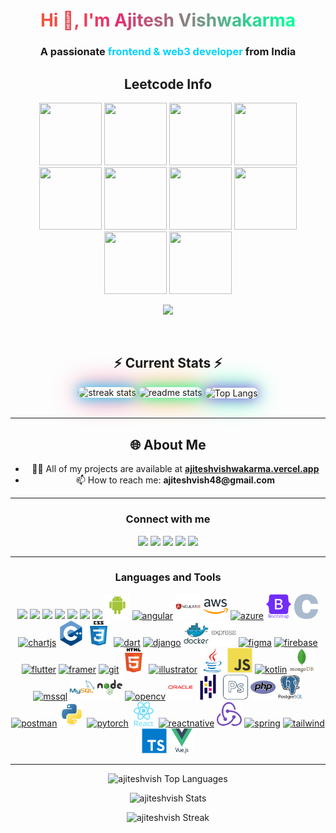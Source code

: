 <div align="center">
  <!-- Animated Gradient Banner (SVG) -->
<!--   <img src="https://svgur.com/i/ubz.svg" height="120" alt="Animated Gradient Banner"/> -->

  <h1 align="center">
    <span style="background: linear-gradient(90deg,#ff8a00,#e52e71,#00ff99,#00d2ff); background-size: 200% auto; color: transparent; background-clip: text; -webkit-background-clip: text; animation: gradientText 10s ease infinite;">Hi 👋, I'm Ajitesh Vishwakarma</span>
  </h1>
  <h3 align="center">A passionate <span style="color:#00d2ff;font-weight:bold;">frontend & web3 developer</span> from India</h3>
</div>

<style>
@keyframes gradientText {
  0% { background-position: 0% 50%; }
  100% { background-position: 100% 50%; }
}
</style>

<!-- Leetcode Info Section -->
<h2 align="center">Leetcode Info</h2>
<p align="center">
  <a href="https://leetcode.com/u/AjiteshVishwakarma/" target="_blank"><img src="https://assets.leetcode.com/static_assets/others/200.gif" height="100" width="100" /></a>
  <a href="https://leetcode.com/u/AjiteshVishwakarma/" target="_blank"><img src="https://assets.leetcode.com/static_assets/others/25100.gif" height="100" width="100" /></a>
  <a href="https://leetcode.com/u/AjiteshVishwakarma/" target="_blank"><img src="https://assets.leetcode.com/static_assets/others/2550.gif" height="100" width="100" /></a>
  <a href="https://leetcode.com/u/AjiteshVishwakarma/" target="_blank"><img src="https://assets.leetcode.com/static_assets/marketing/202501.gif" height="100" width="100" /></a>
  <a href="https://leetcode.com/u/AjiteshVishwakarma/" target="_blank"><img src="https://assets.leetcode.com/static_assets/marketing/202502.gif" height="100" width="100" /></a>
  <a href="https://leetcode.com/u/AjiteshVishwakarma/" target="_blank"><img src="https://assets.leetcode.com/static_assets/marketing/202503.gif" height="100" width="100" /></a>
  <a href="https://leetcode.com/u/AjiteshVishwakarma/" target="_blank"><img src="https://assets.leetcode.com/static_assets/marketing/202504.gif" height="100" width="100" /></a>
  <a href="https://leetcode.com/u/AjiteshVishwakarma/" target="_blank"><img src="https://assets.leetcode.com/static_assets/marketing/202505.gif" height="100" width="100" /></a>
  <a href="https://leetcode.com/u/AjiteshVishwakarma/" target="_blank"><img src="https://assets.leetcode.com/static_assets/marketing/202506.gif" height="100" width="100" /></a>
  <a href="https://leetcode.com/u/AjiteshVishwakarma/" target="_blank"><img src="https://assets.leetcode.com/static_assets/marketing/202507.gif" height="100" width="100" /></a>
</p>
<p align="center">
  <img src="https://leetcard.jacoblin.cool/AjiteshVishwakarma?theme=dark&font=Nunito&ext=heatmap" />
</p>

<br/>

<h2 align="center">⚡ Current Stats ⚡</h2>
<div align="center">
  <img width=390 src="https://streak-stats.demolab.com/?user=ajiteshvish&count_private=true&theme=react&border_radius=10" alt="streak stats" style="box-shadow: 0 0 20px #00d2ff,0 0 40px #e52e71; border-radius:10px;"/>
  <img width=390 src="https://github-readme-stats.vercel.app/api?username=ajiteshvish&show_icons=true&theme=react&rank_icon=github&border_radius=10" alt="readme stats" style="box-shadow: 0 0 20px #00ff99,0 0 40px #ff8a00; border-radius:10px;"/>
  <img width=325 align="center" src="https://github-readme-stats.vercel.app/api/top-langs/?username=ajiteshvish&hide=HTML&langs_count=8&layout=compact&theme=react&border_radius=10&size_weight=0.5" alt="Top Langs" style="box-shadow: 0 0 20px #8247e5,0 0 40px #00ff99; border-radius:10px;"/>
</div>

<br/>

---

<div align="center">
  <h2>🌐 About Me</h2>
  <ul>
    <li>👨‍💻 All of my projects are available at <a href="https://ajiteshvishwakarma.vercel.app" target="_blank"><b>ajiteshvishwakarma.vercel.app</b></a></li>
    <li>📫 How to reach me: <b>ajiteshvish48@gmail.com</b></li>
  </ul>
</div>

---

<h3 align="center">Connect with me</h3>
<p align="center">
  <a href="https://twitter.com/_ajiteshvish_" target="blank"><img src="https://img.shields.io/badge/Twitter-%231DA1F2?style=for-the-badge&logo=twitter&logoColor=white" /></a>
  <a href="https://linkedin.com/in/ajitesh-vishwakarma-408a28323" target="blank"><img src="https://img.shields.io/badge/LinkedIn-%230A66C2?style=for-the-badge&logo=linkedin&logoColor=white" /></a>
  <a href="https://instagram.com/_ajiteshvishwakarma_" target="blank"><img src="https://img.shields.io/badge/Instagram-%23E4405F?style=for-the-badge&logo=instagram&logoColor=white" /></a>
  <a href="https://www.leetcode.com/ajiteshvish" target="blank"><img src="https://img.shields.io/badge/LeetCode-%23FFA116?style=for-the-badge&logo=leetcode&logoColor=black" /></a>
  <a href="https://auth.geeksforgeeks.org/user/ajiteshu8t4" target="blank"><img src="https://img.shields.io/badge/GeeksforGeeks-%230F9D58?style=for-the-badge&logo=geeksforgeeks&logoColor=white" /></a>
</p>

---

<h3 align="center">Languages and Tools</h3>
<p align="center">
  <img src="https://img.shields.io/badge/Ethereum-3C3C3D?style=for-the-badge&logo=ethereum&logoColor=white"/>
  <img src="https://img.shields.io/badge/Solana-000000?style=for-the-badge&logo=solana&logoColor=white"/>
  <img src="https://img.shields.io/badge/Polygon-8247E5?style=for-the-badge&logo=polygon&logoColor=white"/>
  <img src="https://img.shields.io/badge/React-20232A?style=for-the-badge&logo=react&logoColor=61DAFB"/>
  <img src="https://img.shields.io/badge/Web3.js-F16822?style=for-the-badge&logo=web3.js&logoColor=white"/>
  <img src="https://img.shields.io/badge/Solidity-363636?style=for-the-badge&logo=solidity&logoColor=white"/>
  <img src="https://img.shields.io/badge/Node.js-339933?style=for-the-badge&logo=nodedotjs&logoColor=white"/>
  <!-- Existing icons below for completeness -->
  <a href="https://developer.android.com" target="_blank" rel="noreferrer"><img src="https://raw.githubusercontent.com/devicons/devicon/master/icons/android/android-original-wordmark.svg" alt="android" width="40" height="40"/></a>
  <a href="https://angular.io" target="_blank" rel="noreferrer"><img src="https://angular.io/assets/images/logos/angular/angular.svg" alt="angular" width="40" height="40"/></a>
  <a href="https://angular.io" target="_blank" rel="noreferrer"><img src="https://raw.githubusercontent.com/devicons/devicon/master/icons/angularjs/angularjs-original-wordmark.svg" alt="angularjs" width="40" height="40"/></a>
  <a href="https://aws.amazon.com" target="_blank" rel="noreferrer"><img src="https://raw.githubusercontent.com/devicons/devicon/master/icons/amazonwebservices/amazonwebservices-original-wordmark.svg" alt="aws" width="40" height="40"/></a>
  <a href="https://azure.microsoft.com/en-in/" target="_blank" rel="noreferrer"><img src="https://www.vectorlogo.zone/logos/microsoft_azure/microsoft_azure-icon.svg" alt="azure" width="40" height="40"/></a>
  <a href="https://getbootstrap.com" target="_blank" rel="noreferrer"><img src="https://raw.githubusercontent.com/devicons/devicon/master/icons/bootstrap/bootstrap-plain-wordmark.svg" alt="bootstrap" width="40" height="40"/></a>
  <a href="https://www.cprogramming.com/" target="_blank" rel="noreferrer"><img src="https://raw.githubusercontent.com/devicons/devicon/master/icons/c/c-original.svg" alt="c" width="40" height="40"/></a>
  <a href="https://www.chartjs.org" target="_blank" rel="noreferrer"><img src="https://www.chartjs.org/media/logo-title.svg" alt="chartjs" width="40" height="40"/></a>
  <a href="https://www.w3schools.com/cpp/" target="_blank" rel="noreferrer"><img src="https://raw.githubusercontent.com/devicons/devicon/master/icons/cplusplus/cplusplus-original.svg" alt="cplusplus" width="40" height="40"/></a>
  <a href="https://www.w3schools.com/css/" target="_blank" rel="noreferrer"><img src="https://raw.githubusercontent.com/devicons/devicon/master/icons/css3/css3-original-wordmark.svg" alt="css3" width="40" height="40"/></a>
  <a href="https://dart.dev" target="_blank" rel="noreferrer"><img src="https://www.vectorlogo.zone/logos/dartlang/dartlang-icon.svg" alt="dart" width="40" height="40"/></a>
  <a href="https://www.djangoproject.com/" target="_blank" rel="noreferrer"><img src="https://cdn.worldvectorlogo.com/logos/django.svg" alt="django" width="40" height="40"/></a>
  <a href="https://www.docker.com/" target="_blank" rel="noreferrer"><img src="https://raw.githubusercontent.com/devicons/devicon/master/icons/docker/docker-original-wordmark.svg" alt="docker" width="40" height="40"/></a>
  <a href="https://expressjs.com" target="_blank" rel="noreferrer"><img src="https://raw.githubusercontent.com/devicons/devicon/master/icons/express/express-original-wordmark.svg" alt="express" width="40" height="40"/></a>
  <a href="https://www.figma.com/" target="_blank" rel="noreferrer"><img src="https://www.vectorlogo.zone/logos/figma/figma-icon.svg" alt="figma" width="40" height="40"/></a>
  <a href="https://firebase.google.com/" target="_blank" rel="noreferrer"><img src="https://www.vectorlogo.zone/logos/firebase/firebase-icon.svg" alt="firebase" width="40" height="40"/></a>
  <a href="https://flutter.dev" target="_blank" rel="noreferrer"><img src="https://www.vectorlogo.zone/logos/flutterio/flutterio-icon.svg" alt="flutter" width="40" height="40"/></a>
  <a href="https://www.framer.com/" target="_blank" rel="noreferrer"><img src="https://www.vectorlogo.zone/logos/framer/framer-icon.svg" alt="framer" width="40" height="40"/></a>
  <a href="https://git-scm.com/" target="_blank" rel="noreferrer"><img src="https://www.vectorlogo.zone/logos/git-scm/git-scm-icon.svg" alt="git" width="40" height="40"/></a>
  <a href="https://www.w3.org/html/" target="_blank" rel="noreferrer"><img src="https://raw.githubusercontent.com/devicons/devicon/master/icons/html5/html5-original-wordmark.svg" alt="html5" width="40" height="40"/></a>
  <a href="https://www.adobe.com/in/products/illustrator.html" target="_blank" rel="noreferrer"><img src="https://www.vectorlogo.zone/logos/adobe_illustrator/adobe_illustrator-icon.svg" alt="illustrator" width="40" height="40"/></a>
  <a href="https://www.java.com" target="_blank" rel="noreferrer"><img src="https://raw.githubusercontent.com/devicons/devicon/master/icons/java/java-original.svg" alt="java" width="40" height="40"/></a>
  <a href="https://developer.mozilla.org/en-US/docs/Web/JavaScript" target="_blank" rel="noreferrer"><img src="https://raw.githubusercontent.com/devicons/devicon/master/icons/javascript/javascript-original.svg" alt="javascript" width="40" height="40"/></a>
  <a href="https://kotlinlang.org" target="_blank" rel="noreferrer"><img src="https://www.vectorlogo.zone/logos/kotlinlang/kotlinlang-icon.svg" alt="kotlin" width="40" height="40"/></a>
  <a href="https://www.mongodb.com/" target="_blank" rel="noreferrer"><img src="https://raw.githubusercontent.com/devicons/devicon/master/icons/mongodb/mongodb-original-wordmark.svg" alt="mongodb" width="40" height="40"/></a>
  <a href="https://www.microsoft.com/en-us/sql-server" target="_blank" rel="noreferrer"><img src="https://www.svgrepo.com/show/303229/microsoft-sql-server-logo.svg" alt="mssql" width="40" height="40"/></a>
  <a href="https://www.mysql.com/" target="_blank" rel="noreferrer"><img src="https://raw.githubusercontent.com/devicons/devicon/master/icons/mysql/mysql-original-wordmark.svg" alt="mysql" width="40" height="40"/></a>
  <a href="https://nodejs.org" target="_blank" rel="noreferrer"><img src="https://raw.githubusercontent.com/devicons/devicon/master/icons/nodejs/nodejs-original-wordmark.svg" alt="nodejs" width="40" height="40"/></a>
  <a href="https://opencv.org/" target="_blank" rel="noreferrer"><img src="https://www.vectorlogo.zone/logos/opencv/opencv-icon.svg" alt="opencv" width="40" height="40"/></a>
  <a href="https://www.oracle.com/" target="_blank" rel="noreferrer"><img src="https://raw.githubusercontent.com/devicons/devicon/master/icons/oracle/oracle-original.svg" alt="oracle" width="40" height="40"/></a>
  <a href="https://pandas.pydata.org/" target="_blank" rel="noreferrer"><img src="https://raw.githubusercontent.com/devicons/devicon/2ae2a900d2f041da66e950e4d48052658d850630/icons/pandas/pandas-original.svg" alt="pandas" width="40" height="40"/></a>
  <a href="https://www.photoshop.com/en" target="_blank" rel="noreferrer"><img src="https://raw.githubusercontent.com/devicons/devicon/master/icons/photoshop/photoshop-line.svg" alt="photoshop" width="40" height="40"/></a>
  <a href="https://www.php.net" target="_blank" rel="noreferrer"><img src="https://raw.githubusercontent.com/devicons/devicon/master/icons/php/php-original.svg" alt="php" width="40" height="40"/></a>
  <a href="https://www.postgresql.org" target="_blank" rel="noreferrer"><img src="https://raw.githubusercontent.com/devicons/devicon/master/icons/postgresql/postgresql-original-wordmark.svg" alt="postgresql" width="40" height="40"/></a>
  <a href="https://postman.com" target="_blank" rel="noreferrer"><img src="https://www.vectorlogo.zone/logos/getpostman/getpostman-icon.svg" alt="postman" width="40" height="40"/></a>
  <a href="https://www.python.org" target="_blank" rel="noreferrer"><img src="https://raw.githubusercontent.com/devicons/devicon/master/icons/python/python-original.svg" alt="python" width="40" height="40"/></a>
  <a href="https://pytorch.org/" target="_blank" rel="noreferrer"><img src="https://www.vectorlogo.zone/logos/pytorch/pytorch-icon.svg" alt="pytorch" width="40" height="40"/></a>
  <a href="https://reactjs.org/" target="_blank" rel="noreferrer"><img src="https://raw.githubusercontent.com/devicons/devicon/master/icons/react/react-original-wordmark.svg" alt="react" width="40" height="40"/></a>
  <a href="https://reactnative.dev/" target="_blank" rel="noreferrer"><img src="https://reactnative.dev/img/header_logo.svg" alt="reactnative" width="40" height="40"/></a>
  <a href="https://redux.js.org" target="_blank" rel="noreferrer"><img src="https://raw.githubusercontent.com/devicons/devicon/master/icons/redux/redux-original.svg" alt="redux" width="40" height="40"/></a>
  <a href="https://spring.io/" target="_blank" rel="noreferrer"><img src="https://www.vectorlogo.zone/logos/springio/springio-icon.svg" alt="spring" width="40" height="40"/></a>
  <a href="https://tailwindcss.com/" target="_blank" rel="noreferrer"><img src="https://www.vectorlogo.zone/logos/tailwindcss/tailwindcss-icon.svg" alt="tailwind" width="40" height="40"/></a>
  <a href="https://www.typescriptlang.org/" target="_blank" rel="noreferrer"><img src="https://raw.githubusercontent.com/devicons/devicon/master/icons/typescript/typescript-original.svg" alt="typescript" width="40" height="40"/></a>
  <a href="https://vuejs.org/" target="_blank" rel="noreferrer"><img src="https://raw.githubusercontent.com/devicons/devicon/master/icons/vuejs/vuejs-original-wordmark.svg" alt="vuejs" width="40" height="40"/></a>
</p>

---

<p align="center">
  <img src="https://github-readme-stats.vercel.app/api/top-langs?username=ajiteshvish&show_icons=true&locale=en&layout=compact" alt="ajiteshvish Top Languages"/>
</p>
<p align="center">
  <img src="https://github-readme-stats.vercel.app/api?username=ajiteshvish&show_icons=true&locale=en" alt="ajiteshvish Stats"/>
</p>
<p align="center">
  <img src="https://github-readme-streak-stats.herokuapp.com/?user=ajiteshvish&" alt="ajiteshvish Streak"/>
</p>

<br/><br/>
